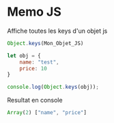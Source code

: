 # Memo JS


Affiche toutes les keys d'un objet js

```js
Object.keys(Mon_Objet_JS)

let obj = {
    name: "test",
    price: 10
}

console.log(Object.keys(obj));

```
Resultat en console
```js
Array(2) ["name", "price"]
```
